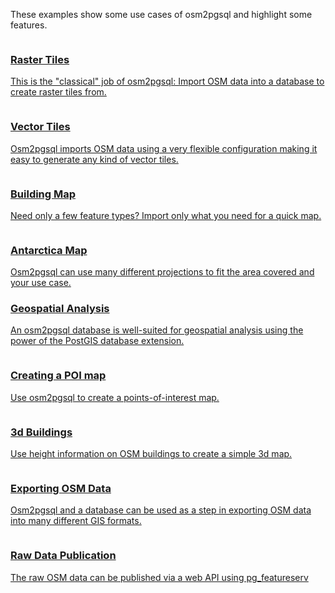 
These examples show some use cases of osm2pgsql and highlight some features.

<div class="example-container">

<a class="example" href="{% link examples/raster-tiles/index.md %}">
    <img alt="" src="{% link examples/raster-tiles/tiles.png %}"/>
    <h3>Raster Tiles</h3>
    <p>This is the "classical" job of osm2pgsql: Import OSM data into a
    database to create raster tiles from.</p>
</a>

<a class="example" href="{% link examples/vector-tiles/index.md %}">
    <img alt="" src="{% link examples/vector-tiles/streets-of-brussels-small.png %}"/>
    <h3>Vector Tiles</h3>
    <p>Osm2pgsql imports OSM data using a very flexible configuration making
    it easy to generate any kind of vector tiles.</p>
</a>

<a class="example" href="{% link examples/buildings/index.md %}">
    <img alt="" src="{% link examples/buildings/brasilia2-small.png %}"/>
    <h3>Building Map</h3>
    <p>Need only a few feature types? Import only what you need for a quick
    map.</p>
</a>

<a class="example" href="{% link examples/antarctica/index.md %}">
    <img alt="" src="{% link examples/antarctica/antarctica1-small.png %}"/>
    <h3>Antarctica Map</h3>
    <p>Osm2pgsql can use many different projections to fit the area covered
    and your use case.</p>
</a>

<a class="example" href="{% link examples/road-length/index.md %}">
    <h3>Geospatial Analysis</h3>
    <p>An osm2pgsql database is well-suited for geospatial analysis using
    the power of the PostGIS database extension.</p>
</a>

<a class="example" href="{% link examples/poi-db/index.md %}">
    <img alt="" src="{% link examples/poi-db/pois-berlin-small.png %}"/>
    <h3>Creating a POI map</h3>
    <p>Use osm2pgsql to create a points-of-interest map.</p>
</a>

<a class="example" href="{% link examples/3dbuildings/index.md %}">
    <img alt="" src="{% link examples/3dbuildings/3dbuildings-small.png %}"/>
    <h3>3d Buildings</h3>
    <p>Use height information on OSM buildings to create a simple 3d map.</p>
</a>

<a class="example" href="{% link examples/export/index.md %}">
    <img alt="" src="{% link examples/export/export.svg %}"/>
    <h3>Exporting OSM Data</h3>
    <p>Osm2pgsql and a database can be used as a step in exporting OSM data
    into many different GIS formats.</p>
</a>

<a class="example" href="{% link examples/raw-data-publication/index.md %}">
    <img alt="" src="{% link examples/raw-data-publication/data-symbol.svg %}"/>
    <h3>Raw Data Publication</h3>
    <p>The raw OSM data can be published via a web API using pg_featureserv</p>
</a>

</div>

